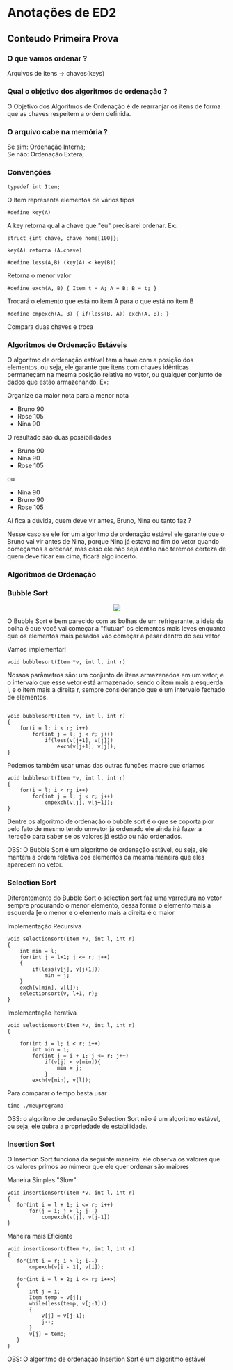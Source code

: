 <h1>Anotações de ED2</h1>

<h2>Conteudo Primeira Prova</h2>

<h3>O que vamos ordenar ?</h3>

<p>Arquivos de itens -> chaves(keys)</p>

<h3>Qual o objetivo dos algoritmos de ordenação ?</h3>

<p>O Objetivo dos Algoritmos de Ordenação é de rearranjar os itens de forma que as chaves respeitem a ordem definida.</p>

<h3>O arquivo cabe na memória ?</h3>

<p>
Se sim: Ordenação Interna;<br>
Se não: Ordenação Extera;
</p>

<h3>Convenções</h3>

`typedef int Item;`
<p>O Item representa elementos de vários tipos</p>

`#define key(A)`
<p>A key retorna qual a chave que "eu" precisarei ordenar. Ex:</p>

`struct {int chave, chave home[100]};`

`key(A) retorna (A.chave)`

`#define less(A,B) (key(A) < key(B))`
<p>Retorna o menor valor</p>

`#define exch(A, B) { Item t = A; A = B; B = t; }`
<p>Trocará o elemento que está no item A para o que está no item B</p>

`#define cmpexch(A, B) { if(less(B, A)) exch(A, B); }`
<p>Compara duas chaves e troca</p>

<h3>Algoritmos de Ordenação Estáveis</h3>

<p>O algoritmo de ordenação estável tem a have com a posição dos elementos, ou seja, ele garante que itens com chaves idênticas permaneçam na mesma posição relativa no vetor, ou qualquer conjunto de dados que estão armazenando. Ex:</p>

<p>Organize da maior nota para a menor nota</p>
<ul>
    <li>Bruno 90</li>
    <li>Rose 105</li>
    <li>Nina 90</li>
</ul>

<p>O resultado são duas possibilidades</p>

<ul>
    <li>Bruno 90</li>
    <li>Nina 90</li>
    <li>Rose 105</li>
</ul>

ou

<ul>
    <li>Nina 90</li>
    <li>Bruno 90</li>
    <li>Rose 105</li>
</ul>

<p>Ai fica a dúvida, quem deve vir antes, Bruno, Nina ou tanto faz ?</p>
<p>Nesse caso se ele for um algoritmo de ordenação estável ele garante que o Bruno vai vir antes de Nina, porque Nina já estava no fim do vetor quando começamos a ordenar, mas caso ele não seja então não teremos certeza de quem deve ficar em cima, ficará algo incerto.</p>

<h3>Algoritmos de Ordenação</h3>

<h3>Bubble Sort</h3>

<p align="center">
    <img  src="https://media.giphy.com/media/BdXrpSYzVOf0A/giphy.gif">
</p>

<p>O Bubble Sort é bem parecido com as bolhas de um refrigerante,  a ideia da bolha é que você vai começar a "flutuar" os elementos mais leves enquanto que os elementos mais pesados vão começar a pesar dentro do seu vetor</p>

<p>Vamos implementar!</p>

`void bubblesort(Item *v, int l, int r)`
<p>Nossos parâmetros são: um conjunto de itens armazenados em um vetor, e o intervalo que esse vetor está armazenado, sendo o item mais a esquerda l, e o item mais a direita r, sempre considerando que é um intervalo fechado de elementos.</p>

```

void bubblesort(Item *v, int l, int r)
{
    for(i = l; i < r; i++)
        for(int j = l; j < r; j++)
            if(less(v[j+1], v[j]))
                exch(v[j+1], v[j]);
}

```

<p>Podemos também usar umas das outras funções macro que criamos</p>

```
void bubblesort(Item *v, int l, int r)
{
    for(i = l; i < r; i++)
        for(int j = l; j < r; j++)
            cmpexch(v[j], v[j+1]);
}
```

<p>Dentre os algoritmo de ordenação o bubble sort é o que se coporta pior pelo fato de mesmo tendo umvetor já ordenado ele ainda irá fazer a iteração para saber se os valores já estão ou não ordenados.</p>

<p>OBS: O Bubble Sort é um algoritmo de ordenação estável, ou seja, ele mantém a ordem relativa dos elementos da mesma maneira que eles aparecem no vetor.</p>


<h3>Selection Sort</h3>

<p>Diferentemente do Bubble Sort o selection sort faz uma varredura no vetor sempre procurando o menor elemento, dessa forma o elemento mais a esquerda [e o menor e o elemento mais a direita é o maior</p>

<p>Implementação Recursiva</p>

```
void selectionsort(Item *v, int l, int r)
{
    int min = l;
    for(int j = l+1; j <= r; j++)
    {
        if(less(v[j], v[j+1]))
            min = j;
    }
    exch(v[min], v[l]);
    selectionsort(v, l+1, r);
}

```


<p>Implementação Iterativa</p>

```
void selectionsort(Item *v, int l, int r)
{
    
    for(int i = l; i < r; i++)
        int min = i;
        for(int j = i + 1; j <= r; j++) 
            if(v[j] < v[min]){
                min = j;
            }
        exch(v[min], v[l]);

```

<p>Para comparar o tempo basta usar</p>
 
 ```
time ./meuprograma
 ```

 <p>OBS: o algoritmo de ordenação Selection Sort não é um algoritmo estável, ou seja, ele qubra a propriedade de estabilidade.</p>

 <h3>Insertion Sort</h3>

 <p>O Insertion Sort funciona da seguinte maneira: ele observa os valores que os valores primos ao númeor que ele quer ordenar são maiores</p>

 <p>Maneira Simples "Slow"</p>

 ```
void insertionsort(Item *v, int l, int r)
{
    for(int i = l + 1; i <= r; i++)
        for(j = i; j > l; j--)
            compexch(v[j], v[j-1])
}

 ```

<p>Maneira mais Eficiente</p>

 ```
void insertionsort(Item *v, int l, int r)
{
    for(int i = r; i > l; i--)
        cmpexch(v[i - 1], v[i]);

    for(int i = l + 2; i <= r; i++>)
    {
        int j = i;
        Item temp = v[j];
        while(less(temp, v[j-1]))
        {
            v[j] = v[j-1];
            j--;
        }
        v[j] = temp;
    }        
}
 
```

<p>OBS: O algoritmo de ordenação Insertion Sort é um algoritmo estável</p>